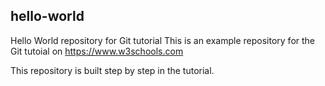 ## hello-world
Hello World repository for Git tutorial
This is an example repository for the Git tutoial on https://www.w3schools.com

This repository is built step by step in the tutorial.